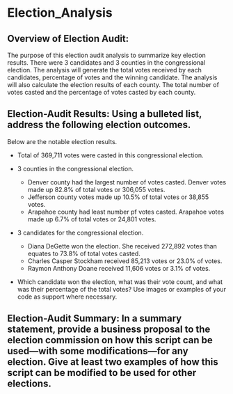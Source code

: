 # Election_Analysis
## Overview of Election Audit:  
The purpose of this election audit analysis to summarize key election results. There were 3 candidates and 3 counties in the congressional election. The analysis will generate the total votes received by each candidates, percentage of votes and the winning candidate. The analysis will also calculate the election results of each county. The total number of votes casted and the percentage of votes casted by each county.  

## Election-Audit Results: Using a bulleted list, address the following election outcomes. 
 Below are the notable election results. 
  
* Total of 369,711 votes were casted in this congressional election.

* 3 counties in the congressional election. 
  * Denver county had the largest number of votes casted. Denver votes made up 82.8% of total votes or 306,055 votes.
  * Jefferson county votes made up 10.5% of total votes or 38,855 votes.
  * Arapahoe county had least number pf votes casted. Arapahoe votes made up 6.7% of total votes or 24,801 votes.

* 3 candidates for the congressional election. 
  * Diana DeGette won the election. She received 272,892 votes than equates to 73.8% of total votes casted.  
  * Charles Casper Stockham received 85,213 votes or 23.0% of votes.  
  * Raymon Anthony Doane received 11,606 votes or 3.1% of votes.  

* Which candidate won the election, what was their vote count, and what was their percentage of the total votes?
Use images or examples of your code as support where necessary.
 
## Election-Audit Summary: In a summary statement, provide a business proposal to the election commission on how this script can be used—with some modifications—for any election. Give at least two examples of how this script can be modified to be used for other elections.
